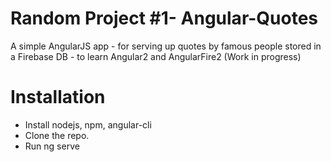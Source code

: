 Random Project #1- Angular-Quotes
================

A simple AngularJS app - for serving up quotes by famous people stored in a Firebase DB - to learn Angular2 and AngularFire2 
(Work in progress)
 

Installation
========
- Install nodejs, npm, angular-cli
- Clone the repo. 
- Run ng serve

